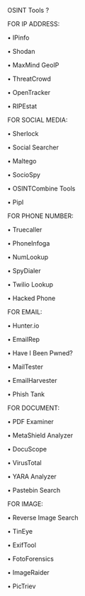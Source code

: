 OSINT Tools ?

FOR IP ADDRESS:

• IPinfo

• Shodan

• MaxMind GeoIP

• ThreatCrowd

• OpenTracker

• RIPEstat


FOR SOCIAL MEDIA:

• Sherlock

• Social Searcher

• Maltego

• SocioSpy

• OSINTCombine Tools

• Pipl


FOR PHONE NUMBER:

• Truecaller

• PhoneInfoga

• NumLookup

• SpyDialer

• Twilio Lookup

• Hacked Phone


FOR EMAIL:

• Hunter.io

• EmailRep

• Have I Been Pwned?

• MailTester

• EmailHarvester

• Phish Tank


FOR DOCUMENT:

• PDF Examiner

• MetaShield Analyzer

• DocuScope

• VirusTotal

• YARA Analyzer

• Pastebin Search


FOR IMAGE:

• Reverse Image Search

• TinEye

• ExifTool

• FotoForensics

• ImageRaider

• PicTriev

